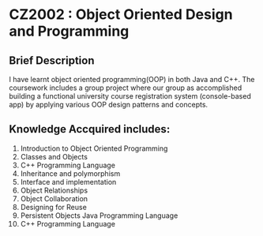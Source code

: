 # CZ2002 : Object Oriented Design and Programming

## Brief Description
I have learnt object oriented programming(OOP) in both Java and C++. The coursework includes a group project where our group as accomplished building a functional university course registration system (console-based app) by applying various OOP design patterns and concepts. 

## Knowledge Accquired includes: 

1.	Introduction to Object Oriented Programming
2.	Classes and Objects
3.	C++ Programming Language
4.	Inheritance and polymorphism
5.	Interface and implementation
6.	Object Relationships
7.	Object Collaboration
8.	Designing for Reuse
9.	Persistent Objects Java Programming Language 
10.	C++ Programming Language


